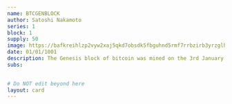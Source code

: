 ```yaml
---
name: BTCGENBLOCK
author: Satoshi Nakamoto
series: 1
block: 1
supply: 50
image: https://bafkreihlzp2vyw2xaj5qkd7obsdk5fbguhnd5rmf7rrbzirb3yrzglhdue.ipfs.nftstorage.link/
date: 01/01/1001
description: The Genesis block of bitcoin was mined on the 3rd January 2009 by someone known as Satoshi Nakamoto. This is the HEX code of the genesis block, in which 50 bitcoins became forever unspendable. The Genesis Block (BTCGENBLOCK) of rarebtc starts with the creation of 50 tokens to represent those lost.
subs: 
    

# Do NOT edit beyond here
layout: card
---
```

